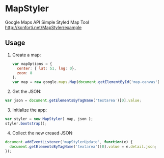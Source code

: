 MapStyler
=========

Google Maps API Simple Styled Map Tool http://konforti.net/MapStyler/example

## Usage

1. Create a map:

	```javascript
	var mapOptions = {
	  center: { lat: 51, lng: 0},
	  zoom: 8
	};
	var map = new google.maps.Map(document.getElementById('map-canvas'),mapOptions);
	```
2. Get the JSON:

  ```javascript
  var json = document.getElementsByTagName('textarea')[0].value;
  ```
  
3. Initialize the app:

  ```javascript
  var styler = new MapStyler( map, json );
  styler.bootstrap();
  ```
4. Collect the new creaed JSON:

  ```javascript
  document.addEventListener('mapStylerUpdate', function(e) {
    document.getElementsByTagName('textarea')[0].value = e.detail.json;
  });
  ```
